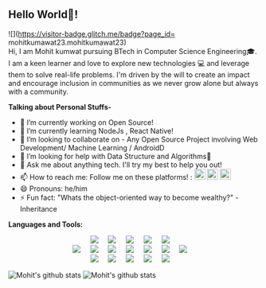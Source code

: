 ## Hello World👋!
![](https://visitor-badge.glitch.me/badge?page_id= mohitkumawat23.mohitkumawat23)
<br/>
Hi, I am Mohit kumwat pursuing BTech in Computer Science Engineering🎓. I am a keen learner and love to explore new technologies 💻 and leverage them to solve real-life problems. I'm driven by the will to create an impact and encourage inclusion in communities as we never grow alone but always with a community.

**Talking about Personal Stuffs-**

- 🔭 I’m currently working on Open Source!
- 🌱 I’m currently learning NodeJs , React Native!
- 👯 I’m looking to collaborate on - Any Open Source Project involving Web Development/ Machine Learning / AndroidD 
- 🤔 I’m looking for help with Data Structure and Algorithms🥺
- 💬 Ask me about anything tech. I'll try my best to help you out!
- 📫 How to reach me: Follow me on these platforms! :    <a href="https://twitter.com/mohit__kumawat"><img alt="Mohit Twitter" width="22px" src="https://cdn.jsdelivr.net/npm/simple-icons@v3/icons/twitter.svg" /></a>    <a href="https://www.linkedin.com/in/ Mohitkumawat23/"><img alt=" Mohit LinkedIn" width="22px" src="https://cdn.jsdelivr.net/npm/simple-icons@v3/icons/linkedin.svg" /></a>    <a href="https://www.instagram.com/mohitkumawat.mk/"><img alt=" Mohit Instagram"
width="22px" src="https://cdn.jsdelivr.net/npm/simple-icons@v3/icons/instagram.svg" /></a>
- 😄 Pronouns: he/him
- ⚡ Fun fact: "Whats the object-oriented way to become wealthy?" - Inheritance

**Languages and Tools:**

<p align="center">
  <img src="https://img.shields.io/badge/-C-black?style=for-the-badge&logo=C" />&nbsp;&nbsp;&nbsp;&nbsp;
  <img src="https://img.shields.io/badge/-Java-black?style=for-the-badge&logo=Java" />&nbsp;&nbsp;&nbsp;&nbsp;
  <img src="https://img.shields.io/badge/-Python-black?style=for-the-badge&logo=Python" />&nbsp;&nbsp;&nbsp;&nbsp;
  <img src="https://img.shields.io/badge/-php-black?style=for-the-badge&logo=php" />&nbsp;&nbsp;&nbsp;&nbsp;
  <img src="https://img.shields.io/badge/-Javascript-black?style=for-the-badge&logo=Javascript" />&nbsp;&nbsp;&nbsp;&nbsp;
  <br/>
  <img src="https://img.shields.io/badge/-html-black?style=for-the-badge&logo=html5" />&nbsp;&nbsp;&nbsp;&nbsp;
  <img src="https://img.shields.io/badge/-css3-black?style=for-the-badge&logo=css3" />&nbsp;&nbsp;&nbsp;&nbsp;
  <img src="https://img.shields.io/badge/-React-black?style=for-the-badge&logo=react" />&nbsp;&nbsp;&nbsp;&nbsp;
  <img src="https://img.shields.io/badge/-Nodejs-black?style=for-the-badge&logo=Node.js" />&nbsp;&nbsp;&nbsp;&nbsp;
  <img src="https://img.shields.io/badge/-mongodb-black?style=for-the-badge&logo=mongodb" />&nbsp;&nbsp;&nbsp;&nbsp;
  <img src="https://img.shields.io/badge/-mysql-black?style=for-the-badge&logo=mysql" />&nbsp;&nbsp;&nbsp;&nbsp;
  <img src="https://img.shields.io/badge/-socket.io-black?style=for-the-badge&logo=socket.io" />&nbsp;&nbsp;&nbsp;&nbsp;
  <br/>
  <img src="https://img.shields.io/badge/-firebase-black?style=for-the-badge&logo=firebase" />&nbsp;&nbsp;&nbsp;&nbsp;
  <img src="https://img.shields.io/badge/-github-black?style=for-the-badge&logo=github" />&nbsp;&nbsp;&nbsp;&nbsp;
  <img src="https://img.shields.io/badge/-Android-black?style=for-the-badge&logo=Android" />&nbsp;&nbsp;&nbsp;&nbsp;
  <img src="https://img.shields.io/badge/-Tensorflow-black?style=for-the-badge&logo=Tensorflow" />&nbsp;&nbsp;&nbsp;&nbsp;
  <img src="https://img.shields.io/badge/-Pandas-black?style=for-the-badge&logo=pandas" />&nbsp;&nbsp;&nbsp;&nbsp;
</p>
<p>
    <img  src="https://github-readme-stats.vercel.app/api?username= MohitJain07&theme=radical&show_icons=true&count_private=true&title_color=fff&icon_color=79ff97&text_color=9f9f9f&bg_color=151515&line_height=33&hide_rank=true" alt=" Mohit's github stats"/>
    <img  src="https://github-readme-stats.vercel.app/api/top-langs/?username= MohitJain07&show_icons=true&theme=tokyonight&title_color=fff&icon_color=79ff97&text_color=9f9f9f&bg_color=151515" alt=" Mohit's github stats"/>
 </p>
